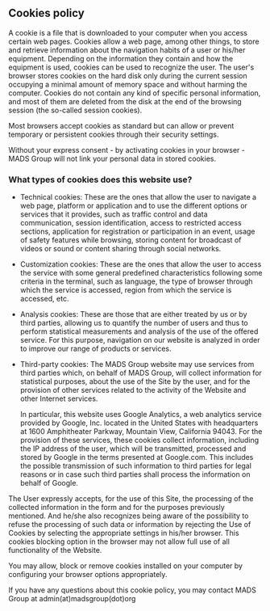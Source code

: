 ## Cookies policy

A cookie is a file that is downloaded to your computer when you access
certain web pages. Cookies allow a web page, among other things, to
store and retrieve information about the navigation habits of a user
or his/her equipment. Depending on the information they contain and
how the equipment is used, cookies can be used to recognize the
user. The user's browser stores cookies on the hard disk only during
the current session occupying a minimal amount of memory space and
without harming the computer. Cookies do not contain any kind of
specific personal information, and most of them are deleted from the
disk at the end of the browsing session (the so-called session
cookies).

Most browsers accept cookies as standard but can allow or prevent
temporary or persistent cookies through their security settings.

Without your express consent - by activating cookies in your browser -
MADS Group will not link your personal data in stored cookies.

### What types of cookies does this website use?

- Technical cookies: These are the ones that allow the user to
  navigate a web page, platform or application and to use the
  different options or services that it provides, such as traffic
  control and data communication, session identification, access to
  restricted access sections, application for registration or
  participation in an event, usage of safety features while browsing,
  storing content for broadcast of videos or sound or content sharing
  through social networks.

- Customization cookies: These are the ones that allow the user to
  access the service with some general predefined characteristics
  following some criteria in the terminal, such as language, the type
  of browser through which the service is accessed, region from which
  the service is accessed, etc.

- Analysis cookies: These are those that are either treated by us or
  by third parties, allowing us to quantify the number of users and
  thus to perform statistical measurements and analysis of the use of
  the offered service. For this purpose, navigation on our website is
  analyzed in order to improve our range of products or services.

- Third-party cookies: The MADS Group website may use services from
  third parties which, on behalf of MADS Group, will collect
  information for statistical purposes, about the use of the Site by
  the user, and for the provision of other services related to the
  activity of the Website and other Internet services.

  In particular, this website uses Google Analytics, a web analytics
  service provided by Google, Inc. located in the United States with
  headquarters at 1600 Amphitheater Parkway, Mountain View, California
  94043. For the provision of these services, these cookies collect
  information, including the IP address of the user, which will be
  transmitted, processed and stored by Google in the terms presented
  at Google.com. This includes the possible transmission of such
  information to third parties for legal reasons or in case such
  third parties shall process the information on behalf of Google.

The User expressly accepts, for the use of this Site, the processing
of the collected information in the form and for the purposes
previously mentioned. And he/she also recognizes being aware of the
possibility to refuse the processing of such data or information by
rejecting the Use of Cookies by selecting the appropriate settings in
his/her browser. This cookies blocking option in the browser may not
allow full use of all functionality of the Website.

You may allow, block or remove cookies installed on your computer by
configuring your browser options appropriately.

If you have any questions about this cookie policy, you may contact
MADS Group at admin(at)madsgroup(dot)org